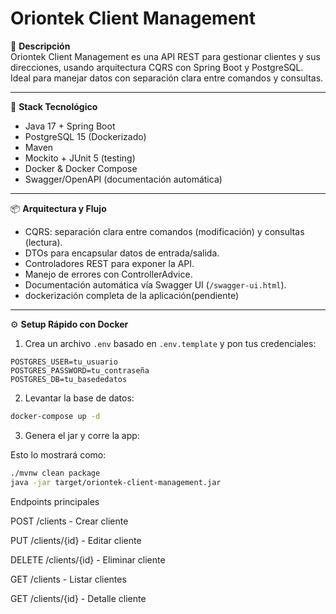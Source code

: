 # Oriontek Client Management

🎯 **Descripción**  
Oriontek Client Management es una API REST para gestionar clientes y sus direcciones, usando arquitectura CQRS con Spring Boot y PostgreSQL. Ideal para manejar datos con separación clara entre comandos y consultas.

---

🚀 **Stack Tecnológico**  
- Java 17 + Spring Boot  
- PostgreSQL 15 (Dockerizado)  
- Maven  
- Mockito + JUnit 5 (testing)  
- Docker & Docker Compose
- Swagger/OpenAPI (documentación automática)

---

📦 **Arquitectura y Flujo**  
- CQRS: separación clara entre comandos (modificación) y consultas (lectura).  
- DTOs para encapsular datos de entrada/salida.  
- Controladores REST para exponer la API.  
- Manejo de errores con ControllerAdvice.
- Documentación automática vía Swagger UI (`/swagger-ui.html`).
- dockerización completa de la aplicación(pendiente)

---

⚙️ **Setup Rápido con Docker**  

1. Crea un archivo `.env` basado en `.env.template` y pon tus credenciales:

```env
POSTGRES_USER=tu_usuario
POSTGRES_PASSWORD=tu_contraseña
POSTGRES_DB=tu_basededatos
```

2. Levantar la base de datos:

```bash
docker-compose up -d
```


3. Genera el jar y corre la app:
   
</code></pre>

Esto lo mostrará como:

```bash
./mvnw clean package
java -jar target/oriontek-client-management.jar
```

Endpoints principales

POST /clients - Crear cliente

PUT /clients/{id} - Editar cliente

DELETE /clients/{id} - Eliminar cliente

GET /clients - Listar clientes

GET /clients/{id} - Detalle cliente
